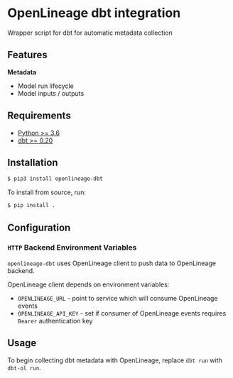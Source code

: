 # OpenLineage dbt integration

Wrapper script for dbt for automatic metadata collection

## Features

**Metadata**

* Model run lifecycle
* Model inputs / outputs

## Requirements

- [Python >= 3.6](https://www.python.org/downloads)
- [dbt >= 0.20](https://www.getdbt.com/)

## Installation

```bash
$ pip3 install openlineage-dbt
```

To install from source, run:

```bash
$ pip install .
```

## Configuration


### `HTTP` Backend Environment Variables

`openlineage-dbt` uses OpenLineage client to push data to OpenLineage backend.

OpenLineage client depends on environment variables:

* `OPENLINEAGE_URL` - point to service which will consume OpenLineage events
* `OPENLINEAGE_API_KEY` - set if consumer of OpenLineage events requires `Bearer` authentication key


## Usage

To begin collecting dbt metadata with OpenLineage, replace `dbt run` with `dbt-ol run`.
